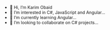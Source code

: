 - 👋 Hi, I’m Karim Obaid
- 👀 I’m interested in C#, JavaScript and Angular...
- 🌱 I’m currently learning Angular...
- 💞️ I’m looking to collaborate on C# projects...


<!---
karimo3/karimo3 is a ✨ special ✨ repository because its `README.md` (this file) appears on your GitHub profile.
You can click the Preview link to take a look at your changes.
--->
